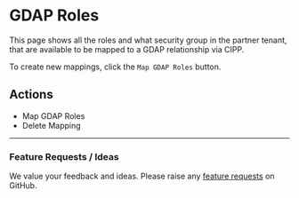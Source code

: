 # GDAP Roles

This page shows all the roles and what security group in the partner tenant, that are available to be mapped to a GDAP relationship via CIPP.

To create new mappings, click the `Map GDAP Roles` button.

## Actions

* Map GDAP Roles
* Delete Mapping

***

### Feature Requests / Ideas

We value your feedback and ideas. Please raise any [feature requests](https://github.com/KelvinTegelaar/CIPP/issues/new?assignees=\&labels=enhancement%2Cno-priority\&projects=\&template=feature.yml\&title=%5BFeature+Request%5D%3A+) on GitHub.
